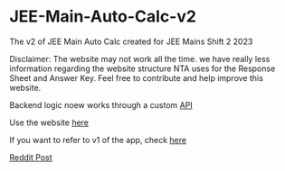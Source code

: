 # JEE-Main-Auto-Calc-v2

The v2 of JEE Main Auto Calc created for JEE Mains Shift 2 2023

Disclaimer: The website may not work all the time. we have really less information regarding the website structure NTA uses for the Response Sheet and Answer Key. Feel free to contribute and help improve this website.

Backend logic noew works through a custom [API](https://github.com/Threadsnappers/JEE_Calc_API)

Use the website [here](https://jee-main-auto-calc-v2.vercel.app/)

If you want to refer to v1 of the app, check [here](https://github.com/The-Coder-Kishor/JEE-Main-Automatic-Calculator)

[Reddit Post](http://reddit.com/r/JEENEETards/comments/12s2tnr/jee_main_auto_calculator/)
